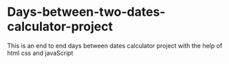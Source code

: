 # Days-between-two-dates-calculator-project
This is an end to end days between dates calculator project with the help of html css and javaScript
